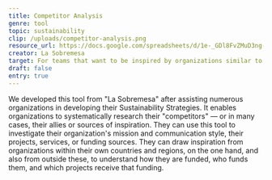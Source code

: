 ```yaml
---
title: Competitor Analysis
genre: tool
topic: sustainability
clip: /uploads/competitor-analysis.png
resource_url: https://docs.google.com/spreadsheets/d/1e-_GDl8FvZMuD3ng-Vk6aainNKbT88ZOHrCnwOsr_8M/edit#gid=997183394
creator: La Sobremesa
target: For teams that want to be inspired by organizations similar to themselves.
draft: false
entry: true
---
```

<!--StartFragment-->

We developed this tool from "La Sobremesa" after assisting numerous organizations in developing their Sustainability Strategies. It enables organizations to systematically research their "competitors" — or in many cases, their allies or sources of inspiration. They can use this tool to investigate their organization's mission and communication style, their projects, services, or funding sources. They can draw inspiration from organizations within their own countries and regions, on the one hand, and also from outside these, to understand how they are funded, who funds them, and which projects receive that funding.

<!--EndFragment-->